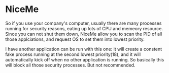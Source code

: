 # NiceMe

So if you use your company's computer, usually there are many processes running for security reasons, eating up lots of CPU and memeory resource. Since you can not shut them
down, NiceMe allow you to scan the PID of all those applciations, and request OS to set them into lowest priority.

I have another application can be run with this one: it will create a constent fake process running at the second lowest priority(18), and it will automatically kick off when no other application is running. So basically this will block all those security processes. But not recommended.
